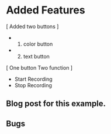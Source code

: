 # Added Features

[ Added two buttons ]
 - 1. color button
 - 2. text button
 
[ One button Two function ]
 - Start Recording
 - Stop Recording


## Blog post for this example.



## Bugs



